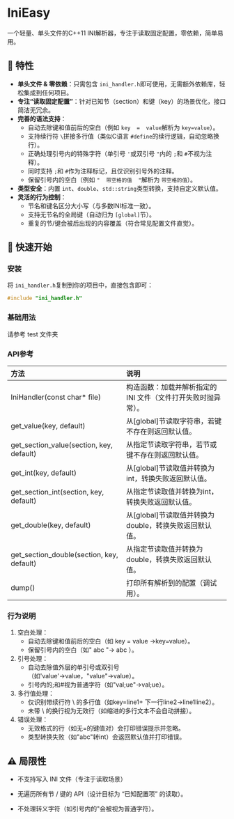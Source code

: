 # IniEasy

一个轻量、单头文件的C++11 INI解析器，专注于读取固定配置，零依赖，简单易用。

## 🌟 特性

- **单头文件 & 零依赖**：只需包含 `ini_handler.h`即可使用，无需额外依赖库，轻松集成到任何项目。
- **专注“读取固定配置”**：针对已知节（section）和键（key）的场景优化，接口简洁无冗余。
- **完善的语法支持**：
  - 自动去除键和值前后的空白（例如 `key  =  value`解析为 `key=value`）。
  - 支持续行符 `\`拼接多行值（类似C语言 `#define`的续行逻辑，自动忽略换行）。
  - 正确处理引号内的特殊字符（单引号 `'`或双引号 `"`内的 `;`和 `#`不视为注释）。
  - 同时支持 `;`和 `#`作为注释标记，且仅识别引号外的注释。
  - 保留引号内的空白（例如 `"  带空格的值  "`解析为 `带空格的值`）。
- **类型安全**：内置 `int`、`double`、`std::string`类型转换，支持自定义默认值。
- **灵活的行为控制**：
  - 节名和键名区分大小写（与多数INI标准一致）。
  - 支持无节名的全局键（自动归为 `[global]`节）。
  - 重复的节/键会被后出现的内容覆盖（符合常见配置文件直觉）。

## 🚀 快速开始

### 安装

将 `ini_handler.h`复制到你的项目中，直接包含即可：

```cpp
#include "ini_handler.h"
```

### 基础用法

请参考 test 文件夹

### API参考

| 方法                                      | 说明                                                          |
| :---------------------------------------- | :------------------------------------------------------------ |
| IniHandler(const char* file)              | 构造函数：加载并解析指定的 INI 文件（文件打开失败时抛异常）。 |
| get_value(key, default)                   | 从[global]节读取字符串，若键不存在则返回默认值。              |
| get_section_value(section, key, default)  | 从指定节读取字符串，若节或键不存在则返回默认值。              |
| get_int(key, default)                     | 从[global]节读取值并转换为int，转换失败返回默认值。           |
| get_section_int(section, key, default)    | 从指定节读取值并转换为int，转换失败返回默认值。               |
| get_double(key, default)                  | 从[global]节读取值并转换为double，转换失败返回默认值。        |
| get_section_double(section, key, default) | 从指定节读取值并转换为double，转换失败返回默认值。            |
| dump()                                    | 打印所有解析到的配置（调试用）。                              |

### 行为说明

1. 空白处理：
   - 自动去除键和值前后的空白（如 key = value →key=value）。
   - 保留引号内的空白（如" abc "→ abc ）。
2. 引号处理：
   - 自动去除值外层的单引号或双引号（如'value'→value，"value"→value）。
   - 引号内的;和#视为普通字符（如"val;ue"→val;ue）。
3. 多行值处理：
   - 仅识别带续行符 \ 的多行值（如key=line1\+ 下一行line2→line1line2）。
   - 未带 \ 的换行视为无效行（如缩进的多行文本不会自动拼接）。
4. 错误处理：
   - 无效格式的行（如无=的键值对）会打印错误提示并忽略。
   - 类型转换失败（如"abc"转int）会返回默认值并打印错误。

## ⚠️  局限性

-  不支持写入 INI 文件（专注于读取场景）

- 无遍历所有节 / 键的 API（设计目标为 “已知配置项” 的读取）。
- 不处理转义字符（如引号内的\"会被视为普通字符）。
